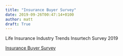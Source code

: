```yaml
---
title: "Insurance Buyer Survey"
date: 2019-09-26T00:47:14+0100
author: matt
draft: True
---
```

Life Insurance Industry Trends Insurtech Survey 2019

[ Insurance Buyer Survey ]( https://www.truebluelifeinsurance.com/life-insurance-industry-trends-insurtech-survey-2019/ )
